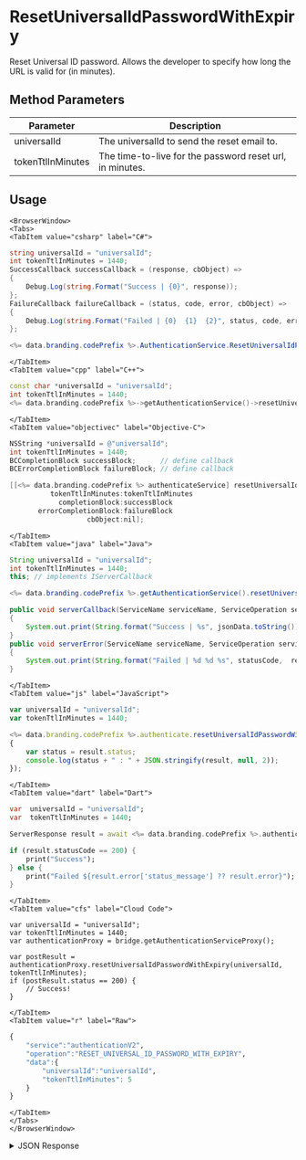 # ResetUniversalIdPasswordWithExpiry

Reset Universal ID password. Allows the developer to specify how long the URL is valid for (in minutes).

<PartialServop service_name="authenticationV2" operation_name="RESET_UNIVERSAL_ID_PASSWORD_WITH_EXPIRY" />

## Method Parameters

| Parameter         | Description                                              |
| ----------------- | -------------------------------------------------------- |
| universalId       | The universalId to send the reset email to.              |
| tokenTtlInMinutes | The time-to-live for the password reset url, in minutes. |

## Usage

```mdx-code-block
<BrowserWindow>
<Tabs>
<TabItem value="csharp" label="C#">
```

```csharp
string universalId = "universalId";
int tokenTtlInMinutes = 1440;
SuccessCallback successCallback = (response, cbObject) =>
{
    Debug.Log(string.Format("Success | {0}", response));
};
FailureCallback failureCallback = (status, code, error, cbObject) =>
{
    Debug.Log(string.Format("Failed | {0}  {1}  {2}", status, code, error));
};

<%= data.branding.codePrefix %>.AuthenticationService.ResetUniversalIdPasswordWithExpiry(universalId, tokenTtlInMinutes, successCallback, failureCallback);
```

```mdx-code-block
</TabItem>
<TabItem value="cpp" label="C++">
```

```cpp
const char *universalId = "universalId";
int tokenTtlInMinutes = 1440;
<%= data.branding.codePrefix %>->getAuthenticationService()->resetUniversalIdPasswordWithExpiry(universalId, tokenTtlInMinutes, this);
```

```mdx-code-block
</TabItem>
<TabItem value="objectivec" label="Objective-C">
```

```objectivec
NSString *universalId = @"universalId";
int tokenTtlInMinutes = 1440;
BCCompletionBlock successBlock;      // define callback
BCErrorCompletionBlock failureBlock; // define callback

[[<%= data.branding.codePrefix %> authenticateService] resetUniversalIdPasswordWithExpiry:universalId
          tokenTtlInMinutes:tokenTtlInMinutes
            completionBlock:successBlock
       errorCompletionBlock:failureBlock
                   cbObject:nil];
```

```mdx-code-block
</TabItem>
<TabItem value="java" label="Java">
```

```java
String universalId = "universalId";
int tokenTtlInMinutes = 1440;
this; // implements IServerCallback

<%= data.branding.codePrefix %>.getAuthenticationService().resetUniversalIdPasswordWithExpiry(universalId, tokenTtlInMinutes, this);

public void serverCallback(ServiceName serviceName, ServiceOperation serviceOperation, JSONObject jsonData)
{
    System.out.print(String.format("Success | %s", jsonData.toString()));
}
public void serverError(ServiceName serviceName, ServiceOperation serviceOperation, int statusCode, int reasonCode, String jsonError)
{
    System.out.print(String.format("Failed | %d %d %s", statusCode,  reasonCode, jsonError.toString()));
}
```

```mdx-code-block
</TabItem>
<TabItem value="js" label="JavaScript">
```

```javascript
var universalId = "universalId";
var tokenTtlInMinutes = 1440;

<%= data.branding.codePrefix %>.authenticate.resetUniversalIdPasswordWithExpiry(universalId, tokenTtlInMinutes, result =>
{
	var status = result.status;
	console.log(status + " : " + JSON.stringify(result, null, 2));
});
```

```mdx-code-block
</TabItem>
<TabItem value="dart" label="Dart">
```

```dart
var  universalId = "universalId";
var  tokenTtlInMinutes = 1440;

ServerResponse result = await <%= data.branding.codePrefix %>.authenticationService.resetUniversalIdPasswordWithExpiry(universalId:universalId, tokenTtlInMinutes:tokenTtlInMinutes);

if (result.statusCode == 200) {
    print("Success");
} else {
    print("Failed ${result.error['status_message'] ?? result.error}");
}
```

```mdx-code-block
</TabItem>
<TabItem value="cfs" label="Cloud Code">
```

```cfscript
var universalId = "universalId";
var tokenTtlInMinutes = 1440;
var authenticationProxy = bridge.getAuthenticationServiceProxy();

var postResult = authenticationProxy.resetUniversalIdPasswordWithExpiry(universalId, tokenTtlInMinutes);
if (postResult.status == 200) {
    // Success!
}
```

```mdx-code-block
</TabItem>
<TabItem value="r" label="Raw">
```

```r
{
    "service":"authenticationV2",
    "operation":"RESET_UNIVERSAL_ID_PASSWORD_WITH_EXPIRY",
    "data":{
        "universalId":"universalId",
        "tokenTtlInMinutes": 5
    }
}
```

```mdx-code-block
</TabItem>
</Tabs>
</BrowserWindow>
```

<details>
<summary>JSON Response</summary>

```json
{
    "status": 200,
    "data": null
}
```

</details>

